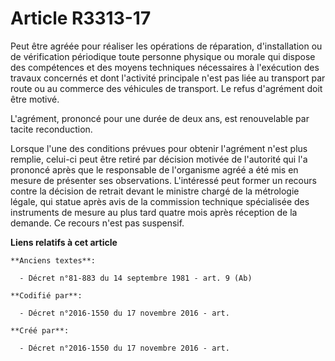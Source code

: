 # Article R3313-17

Peut être agréée pour réaliser les opérations de réparation, d'installation ou de vérification périodique toute personne
physique ou morale qui dispose des compétences et des moyens techniques nécessaires à l'exécution des travaux concernés et
dont l'activité principale n'est pas liée au transport par route ou au commerce des véhicules de transport. Le refus
d'agrément doit être motivé.

L'agrément, prononcé pour une durée de deux ans, est renouvelable par tacite reconduction.

Lorsque l'une des conditions prévues pour obtenir l'agrément n'est plus remplie, celui-ci peut être retiré par décision
motivée de l'autorité qui l'a prononcé après que le responsable de l'organisme agréé a été mis en mesure de présenter ses
observations. L'intéressé peut former un recours contre la décision de retrait devant le ministre chargé de la métrologie
légale, qui statue après avis de la commission technique spécialisée des instruments de mesure au plus tard quatre mois après
réception de la demande. Ce recours n'est pas suspensif.

**Liens relatifs à cet article**

	**Anciens textes**:

	  - Décret n°81-883 du 14 septembre 1981 - art. 9 (Ab)

	**Codifié par**:

	  - Décret n°2016-1550 du 17 novembre 2016 - art.

	**Créé par**:

	  - Décret n°2016-1550 du 17 novembre 2016 - art.
